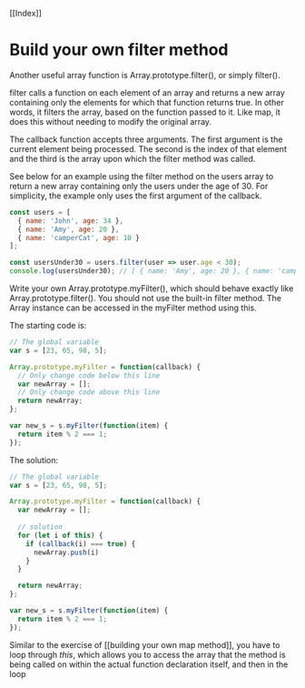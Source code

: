 [[Index]]

# Build your own filter method

Another useful array function is Array.prototype.filter(), or simply filter().

filter calls a function on each element of an array and returns a new array containing only the elements for which that function returns true. In other words, it filters the array, based on the function passed to it. Like map, it does this without needing to modify the original array.

The callback function accepts three arguments. The first argument is the current element being processed. The second is the index of that element and the third is the array upon which the filter method was called.

See below for an example using the filter method on the users array to return a new array containing only the users under the age of 30. For simplicity, the example only uses the first argument of the callback.

```js
const users = [
  { name: 'John', age: 34 },
  { name: 'Amy', age: 20 },
  { name: 'camperCat', age: 10 }
];

const usersUnder30 = users.filter(user => user.age < 30);
console.log(usersUnder30); // [ { name: 'Amy', age: 20 }, { name: 'camperCat', age: 10 } ]
```

Write your own Array.prototype.myFilter(), which should behave exactly like Array.prototype.filter(). You should not use the built-in filter method. The Array instance can be accessed in the myFilter method using this.

The starting code is:
```js
// The global variable
var s = [23, 65, 98, 5];

Array.prototype.myFilter = function(callback) {
  // Only change code below this line
  var newArray = [];
  // Only change code above this line
  return newArray;
};

var new_s = s.myFilter(function(item) {
  return item % 2 === 1;
});
```

The solution:
```js
// The global variable
var s = [23, 65, 98, 5];

Array.prototype.myFilter = function(callback) {
  var newArray = [];
  
  // solution
  for (let i of this) {
    if (callback(i) === true) {
      newArray.push(i)
    }
  }

  return newArray;
};

var new_s = s.myFilter(function(item) {
  return item % 2 === 1;
});
```

Similar to the exercise of [[building your own map method]], you have to loop through *this*, which allows you to access the array that the method is being called on within the actual function declaration itself, and then in the loop 